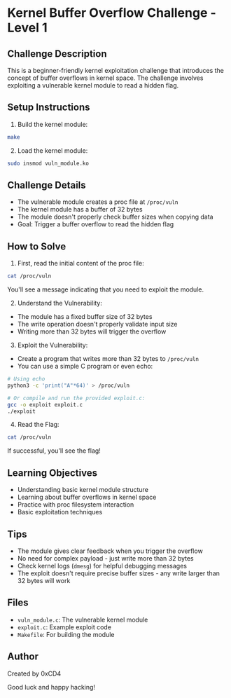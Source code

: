 # Kernel Buffer Overflow Challenge - Level 1

## Challenge Description
This is a beginner-friendly kernel exploitation challenge that introduces the concept of buffer overflows in kernel space. The challenge involves exploiting a vulnerable kernel module to read a hidden flag.

## Setup Instructions
1. Build the kernel module:
```bash
make
```

2. Load the kernel module:
```bash
sudo insmod vuln_module.ko
```

## Challenge Details
- The vulnerable module creates a proc file at `/proc/vuln`
- The kernel module has a buffer of 32 bytes
- The module doesn't properly check buffer sizes when copying data
- Goal: Trigger a buffer overflow to read the hidden flag

## How to Solve
1. First, read the initial content of the proc file:
```bash
cat /proc/vuln
```
You'll see a message indicating that you need to exploit the module.

2. Understand the Vulnerability:
- The module has a fixed buffer size of 32 bytes
- The write operation doesn't properly validate input size
- Writing more than 32 bytes will trigger the overflow

3. Exploit the Vulnerability:
- Create a program that writes more than 32 bytes to `/proc/vuln`
- You can use a simple C program or even echo:
```bash
# Using echo
python3 -c 'print("A"*64)' > /proc/vuln

# Or compile and run the provided exploit.c:
gcc -o exploit exploit.c
./exploit
```

4. Read the Flag:
```bash
cat /proc/vuln
```
If successful, you'll see the flag!

## Learning Objectives
- Understanding basic kernel module structure
- Learning about buffer overflows in kernel space
- Practice with proc filesystem interaction
- Basic exploitation techniques

## Tips
- The module gives clear feedback when you trigger the overflow
- No need for complex payload - just write more than 32 bytes
- Check kernel logs (`dmesg`) for helpful debugging messages
- The exploit doesn't require precise buffer sizes - any write larger than 32 bytes will work

## Files
- `vuln_module.c`: The vulnerable kernel module
- `exploit.c`: Example exploit code
- `Makefile`: For building the module

## Author
Created by 0xCD4

Good luck and happy hacking!
